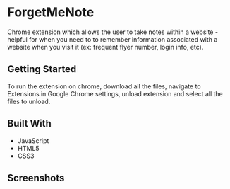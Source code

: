 # ForgetMeNote
Chrome extension which allows the user to take notes within a website - helpful for when you need to to remember 
information associated with a website when you visit it (ex: frequent flyer number, login info, etc).

## Getting Started

To run the extension on chrome, download all the files, navigate to Extensions in Google Chrome settings, unload extension
and select all the files to unload.

## Built With

* JavaScript
* HTML5
* CSS3

## Screenshots
